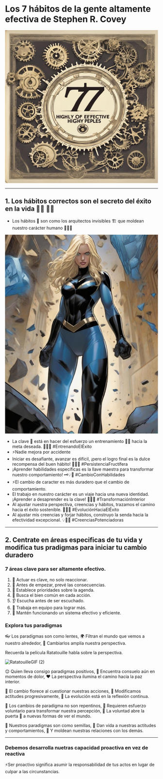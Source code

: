 # Los 7 hábitos de la gente altamente efectiva de Stephen R. Covey

![Engranaje.jpg](Engranaje.jpg)

---

## 1. Los hábitos correctos son el secreto del éxito en la vida 🌟🔄 💪🎯


- Los hábitos 💫 son como los arquitectos invisibles 🏗️ que moldean nuestro carácter humano 🧠💪🌟


![InvisibleWoman.jpg](InvisibleWoman.jpg)


- La clave 🔑 está en hacer del esfuerzo un entrenamiento 🏋🏽 hacia la meta deseada. 💃✨🎯 #EntrenandoElÉxito
- ⚡Nadie mejora por accidente
- Iniciar es desafiante, avanzar es difícil, ¡pero el logro final es la dulce recompensa del buen hábito! 🚀💪😊 #PersistenciaFructífera
- ¡Aprender habilidades específicas es la llave maestra para transformar nuestro comportamiento! 🗝️💡🔄 #CambioConHabilidades
- ⚡El cambio de caracter es más duradero que el cambio de comportamiento.
- El trabajo en nuestro carácter es un viaje hacia una nueva identidad. ¡Aprender a desaprender es la clave! 🔄🚀🧠 #TransformaciónInterior
- Al ajustar nuestra perspectiva, creencias y hábitos, trazamos el camino hacia el éxito sostenible. 🌟🔄🚀 #EvoluciónHaciaElÉxito
- Al ajustar mis creencias y forjar hábitos, construyo la senda hacia la efectividad excepcional. 💡🌟💪 #CreenciasPotenciadoras
---

## 2. Centrate en áreas especificas de tu vida y modifica tus pradigmas para iniciar tu cambio duradero

### 7 áreas clave para ser altamente efectivo.

1. 🌟 Actuar es clave, no solo reaccionar.
2. 🔮 Antes de empezar, prevé las consecuencias.
3. 🎯 Establece prioridades sobre la agenda.
4. 🤝 Busca el bien común en cada acción.
5. 👂 Escucha antes de ser escuchado.
6. 🤝 Trabaja en equipo para lograr más.
7. 🔧 Mantén funcionando un sistema efectivo y eficiente.


### Explora tus paradigmas

👓 Los paradigmas son como lentes,
🌍 Filtran el mundo que vemos a nuestro alrededor,
🧐 Cambiarlos amplía nuestra perspectiva.

Recuerda la película Ratatouille habla sobre la perspectiva. 

![RatatouilleGIF (2)](https://github.com/Freddy875/Los-7-h-bitos-de-la-gente-altamente-efectiva/assets/60365437/37f13cd4-2903-4726-96e8-2c4775a7e811)

😌 Quien lleva consigo paradigmas positivos,
🌈 Encuentra consuelo aún en momentos de dolor,
❤️ La perspectiva ilumina el camino hacia la paz interior.

🔄 El cambio florece al cuestionar nuestras acciones,
🤔 Modificamos actitudes progresivamente,
🌱 La evolución está en la reflexión continua.


🔄 Los cambios de paradigma no son repentinos,
🧠 Requieren esfuerzo voluntario para transformar nuestra percepción,
🌟 La voluntad abre la puerta 🚪 a nuevas formas de ver el mundo.

🌟 Nuestros paradigmas son como semillas,
🌱 Dan vida a nuestras actitudes y comportamientos,
🤝 Y moldean nuestras relaciones con los demás.

---

### Debemos desarrolla nuetras capacidad proactiva en vez de reactiva

⚡Ser proactivo significa asumir la responsabilidad de tus actos en lugar de culpar a las circunstancias. 





















